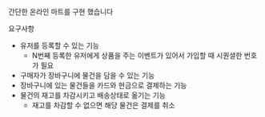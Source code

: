 간단한 온라인 마트를 구현 했습니다

요구사항
- 유저를 등록할 수 있는 기능
  - N번째 등록한 유저에게 상품을 주는 이벤트가 있어서 가입할 때 시퀀셜한 번호가 필요
- 구매자가 장바구니에 물건을 담을 수 있는 기능
- 장바구니에 있는 물건들을 카드와 현금으로 결제하는 기능
- 물건의 재고를 차감시키고 배송상태로 옮기는 기능
  - 재고를 차감할 수 없으면 해당 물건은 결제를 취소
